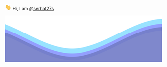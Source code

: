 <p>   <img src="/resources/hi.gif" width="20"> Hi, I am  <a href="https://github.com/serhats27s">@serhat27s</a></p>




<img src="/resources/waves.svg" width="100%" height="150">
